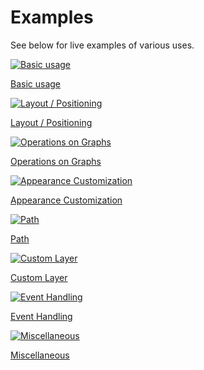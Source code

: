# Examples

See below for live examples of various uses.

<div class="example-list">
<div class="example-item">

[![Basic usage](/examples/basic.png)](./basic)

[Basic usage](./basic)

</div>
<div class="example-item">

[![Layout / Positioning](/examples/layout.png)](./layout)

[Layout / Positioning](./layout)

</div>
<div class="example-item">

[![Operations on Graphs](/examples/operation.png)](./operation)

[Operations on Graphs](./operation)

</div>
<div class="example-item">

[![Appearance Customization](/examples/appearance.png)](./appearance)

[Appearance Customization](./appearance)

</div>
<div class="example-item">

[![Path](/examples/appearance.png)](./path)

[Path](./path)

</div>
<div class="example-item">

[![Custom Layer](/examples/layer.png)](./layer)

[Custom Layer](./layer)

</div>
<div class="example-item">

[![Event Handling](/examples/event.png)](./event)

[Event Handling](./event)

</div>
<div class="example-item">

[![Miscellaneous](/examples/misc.png)](./misc)

[Miscellaneous](./misc)

</div>
</div>

